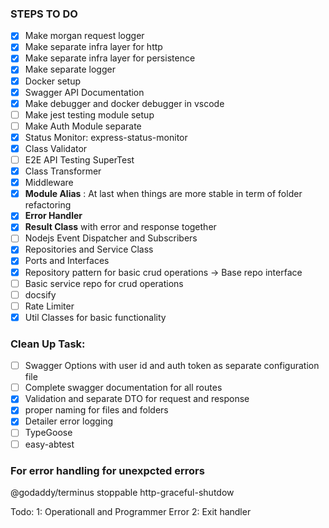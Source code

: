 ### STEPS TO DO

- [x] Make morgan request logger
- [x] Make separate infra layer for http
- [x] Make separate infra layer for persistence
- [x] Make separate logger
- [x] Docker setup
- [x] Swagger API Documentation
- [x] Make debugger and docker debugger in vscode
- [ ] Make jest testing module setup
- [ ] Make Auth Module separate
- [x] Status Monitor: express-status-monitor
- [x] Class Validator
- [ ] E2E API Testing SuperTest
- [x] Class Transformer
- [x] Middleware
- [x] **Module Alias** : At last when things are more stable in term of folder refactoring
- [x] **Error Handler**
- [x] **Result Class** with error and response together
- [ ] Nodejs Event Dispatcher and Subscribers
- [x] Repositories and Service Class
- [x] Ports and Interfaces
- [x] Repository pattern for basic crud operations -> Base repo interface
- [ ] Basic service repo for crud operations
- [ ] docsify
- [ ] Rate Limiter
- [x] Util Classes for basic functionality

### Clean Up Task:

- [ ] Swagger Options with user id and auth token as separate configuration file
- [ ] Complete swagger documentation for all routes
- [x] Validation and separate DTO for request and response
- [x] proper naming for files and folders
- [x] Detailer error logging
- [ ] TypeGoose
- [ ] easy-abtest

### For error handling for unexpcted errors

@godaddy/terminus
stoppable
http-graceful-shutdow

Todo:
1: Operationall and Programmer Error
2: Exit handler
